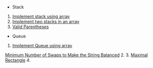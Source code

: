 - Stack

1. [Implement stack using array](https://www.geeksforgeeks.org/problems/implement-stack-using-array/1) 
2. [Implement two stacks in an array](https://www.geeksforgeeks.org/problems/implement-two-stacks-in-an-array/1)
3. [Valid Parentheses](https://leetcode.com/problems/valid-parentheses/description/)

- Queue
1. [Implement Queue using array](https://www.geeksforgeeks.org/problems/implement-queue-using-array/1)


[Minimum Number of Swaps to Make the String Balanced](https://leetcode.com/problems/minimum-number-of-swaps-to-make-the-string-balanced/description/)
2. 
3. [Maximal Rectangle](https://leetcode.com/problems/maximal-rectangle/description/)
4. []()
[]()
[]()
[]()
[]()
[]()
[]()
[]()